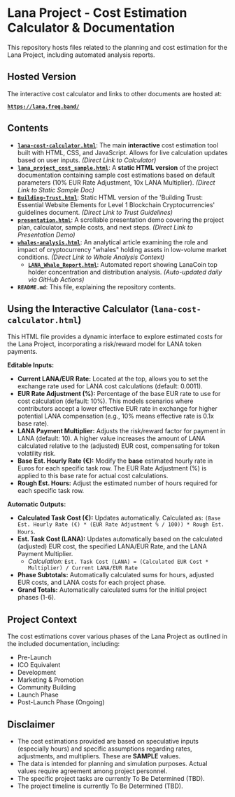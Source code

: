 # Lana Project - Cost Estimation Calculator & Documentation

This repository hosts files related to the planning and cost estimation for the Lana Project, including automated analysis reports.

## Hosted Version

The interactive cost calculator and links to other documents are hosted at:

**[`https://lana.freq.band/`](https://lana.freq.band/)**

## Contents

* **[`lana-cost-calculator.html`](./lana-cost-calculator.html)**: The main **interactive** cost estimation tool built with HTML, CSS, and JavaScript. Allows for live calculation updates based on user inputs. *(Direct Link to Calculator)*
* **[`lana_project_cost_sample.html`](./lana_project_cost_sample.html)**: A **static HTML version** of the project documentation containing sample cost estimations based on default parameters (10% EUR Rate Adjustment, 10x LANA Multiplier). *(Direct Link to Static Sample Doc)*
* **[`Building-Trust.html`](./Building-Trust.html)**: Static HTML version of the 'Building Trust: Essential Website Elements for Level 1 Blockchain Cryptocurrencies' guidelines document. *(Direct Link to Trust Guidelines)*
* **[`presentation.html`](./presentation.html)**: A scrollable presentation demo covering the project plan, calculator, sample costs, and next steps. *(Direct Link to Presentation Demo)*
* **[`whales-analysis.html`](./whales-analysis.html)**: An analytical article examining the role and impact of cryptocurrency "whales" holding assets in low-volume market conditions. *(Direct Link to Whale Analysis Context)*
    * **[`LANA_Whale_Report.html`](./LANA_Whale_Report.html)**: Automated report showing LanaCoin top holder concentration and distribution analysis. *(Auto-updated daily via GitHub Actions)*
* **`README.md`**: This file, explaining the repository contents.

## Using the Interactive Calculator (`lana-cost-calculator.html`)

This HTML file provides a dynamic interface to explore estimated costs for the Lana Project, incorporating a risk/reward model for LANA token payments.

**Editable Inputs:**

* **Current LANA/EUR Rate:** Located at the top, allows you to set the exchange rate used for LANA cost calculations (default: 0.0011).
* **EUR Rate Adjustment (%):** Percentage of the base EUR rate to use for cost calculation (default: 10%). This models scenarios where contributors accept a lower effective EUR rate in exchange for higher potential LANA compensation (e.g., 10% means effective rate is 0.1x base rate).
* **LANA Payment Multiplier:** Adjusts the risk/reward factor for payment in LANA (default: 10). A higher value increases the amount of LANA calculated relative to the (adjusted) EUR cost, compensating for token volatility risk.
* **Base Est. Hourly Rate (€):** Modify the **base** estimated hourly rate in Euros for each specific task row. The EUR Rate Adjustment (%) is applied to this base rate for actual cost calculations.
* **Rough Est. Hours:** Adjust the estimated number of hours required for each specific task row.

**Automatic Outputs:**

* **Calculated Task Cost (€):** Updates automatically. Calculated as: `(Base Est. Hourly Rate (€) * (EUR Rate Adjustment % / 100)) * Rough Est. Hours`.
* **Est. Task Cost (LANA):** Updates automatically based on the calculated (adjusted) EUR cost, the specified LANA/EUR Rate, and the LANA Payment Multiplier.
    * *Calculation:* `Est. Task Cost (LANA) = (Calculated EUR Cost * Multiplier) / Current LANA/EUR Rate`
* **Phase Subtotals:** Automatically calculated sums for hours, adjusted EUR costs, and LANA costs for each project phase.
* **Grand Totals:** Automatically calculated sums for the initial project phases (1-6).

## Project Context

The cost estimations cover various phases of the Lana Project as outlined in the included documentation, including:

* Pre-Launch
* ICO Equivalent
* Development
* Marketing & Promotion
* Community Building
* Launch Phase
* Post-Launch Phase (Ongoing)

## Disclaimer

* The cost estimations provided are based on speculative inputs (especially hours) and specific assumptions regarding rates, adjustments, and multipliers. These are **SAMPLE** values.
* The data is intended for planning and simulation purposes. Actual values require agreement among project personnel.
* The specific project tasks are currently To Be Determined (TBD).
* The project timeline is currently To Be Determined (TBD).

